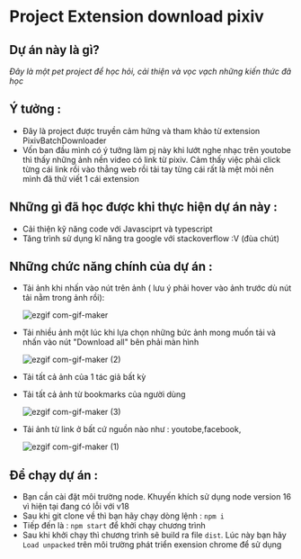 # Project Extension download pixiv

## Dự án này là gì?

_Đây là một pet project để học hỏi, cải thiện và vọc vạch những kiến thức đã học_

## Ý tưởng :

- Đây là project được truyền cảm hứng và tham khảo từ extension PixivBatchDownloader
- Vốn ban đầu mình có ý tưởng làm pj này khi lướt nghe nhạc trên youtobe thì thấy những ảnh nền video có link
  từ pixiv. Cảm thấy việc phải click từng cái link rồi vào thẳng web rồi tải tay từng cái rất là mệt mỏi nên mình đã thử viết 1 cái extension

## Những gì đã học được khi thực hiện dự án này :

- Cải thiện kỹ năng code với Javasciprt và typescript
- Tăng trình sử dụng kĩ năng tra google với stackoverflow :V (đùa chút)

## Những chức năng chính của dự án :

- Tải ảnh khi nhấn vào nút trên ảnh ( lưu ý phải hover vào ảnh trước dù nút tải nằm trong ảnh rồi):
  
  ![ezgif com-gif-maker](https://user-images.githubusercontent.com/88889182/188258459-801c4ff6-dd80-4d95-82a2-e8ed24b2e5ef.gif)

- Tải nhiều ảnh một lúc khi lựa chọn những bức ảnh mong muốn tải và nhấn vào nút "Download all" bên phải màn hình

    ![ezgif com-gif-maker (2)](https://user-images.githubusercontent.com/88889182/188258468-e324c2d6-66ec-435b-8378-5b8a98522a6d.gif)

- Tải tất cả ảnh của 1 tác giả bất kỳ
- Tải tất cả ảnh từ bookmarks của người dùng

  ![ezgif com-gif-maker (3)](https://user-images.githubusercontent.com/88889182/188258662-56a1fbe1-8f2a-42cb-af1a-2cefb5ec6ec1.gif)

  
- Tải ảnh từ link ở bất cứ nguồn nào như : youtobe,facebook,
  
  ![ezgif com-gif-maker (1)](https://user-images.githubusercontent.com/88889182/188258474-582f23db-8537-41ec-9564-5f29c079133f.gif)

## Để chạy dự án :
 - Bạn cần cài đặt môi trường node. Khuyến khích sử dụng node version 16 vì hiện tại đang có lỗi với v18
 - Sau khi git clone về thì bạn hãy chạy dòng lệnh :  `npm i` 
 - Tiếp đến là : `npm start` để khởi chạy chương trình
 - Sau khi khởi chạy thì chương trình sẽ build ra file `dist`. Lúc này bạn hãy `Load unpacked` trên môi trường phát triển exension chrome để sử dụng
